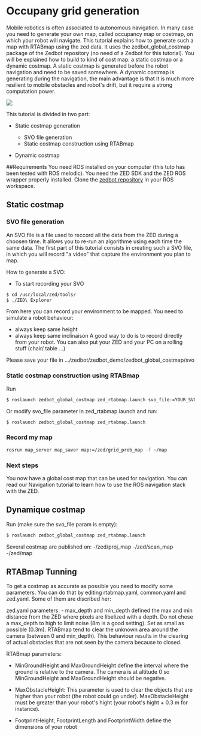 # Occupany grid generation

Mobile robotics is often associated to autonomous navigation. In many case you need to generate your own map, called occupancy map or costmap, on which your robot will navigate. This tutorial explains how to generate such a map with RTABmap using the zed data. It uses the zedbot_global_costmap package of the Zedbot repository (no need of a Zedbot for this tutorial).
 You will be explained how to build to kind of cost map: a static costmap or a dynamic costmap. A static costmap is generated before the robot navigation and need to be saved somewhere. A dynamic costmap is generating during the navigation, the main advantage is that it is much more resilient to mobile obstacles and robot's drift, but it require a strong computation power.  

![](../../readme_images/tutorial_static_costmap.png)

This tutorial is divided in two part:
- Static costmap generation
	- SVO file generation
	- Static costmap construction using RTABmap

- Dynamic costmap

##Requirements
You need ROS installed on your computer (this tuto has been tested with ROS melodic).
You need the ZED SDK and the ZED ROS wrapper properly installed.
Clone the [zedbot repository]() in your ROS workspace.


## Static costmap
### SVO file generation
An SVO file is a file used to reccord all the data from the ZED during a choosen time. It allows you to re-run an algorithme using each time the same data. 
The first part of this tutorial consists in creating such a SVO file, in which you will record "a video" that capture the environment you plan to map.

How to generate a SVO:
- To start recording your SVO

```bash
$ cd /usr/local/zed/tools/
$ ./ZED\ Explorer 
```

From here you can record your environment to be mapped. You need to simulate a robot behaviour:
- always keep same height
- always keep same inclinaison
A good way to do is to record directly from your robot. You can also put your ZED and your PC on a rolling stuff (chair/ table ...) 

Please save your file in .../zedbot/zedbot_demo/zedbot_global_costmap/svo

### Static costmap construction using RTABmap

Run 
```bash
$ roslaunch zedbot_global_costmap zed_rtabmap.launch svo_file:=YOUR_SVO_PATH/FILE_NAME.svo
```

Or modify svo_file parameter in zed_rtabmap.launch and run:
 ```bash
$ roslaunch zedbot_global_costmap zed_rtabmap.launch
```




### Record my map
```bash
rosrun map_server map_saver map:=/zed/grid_prob_map -f ~/map
```


### Next steps

You now have a global cost map that can be used for navigation. You can read our Navigation tutorial to learn how to use the ROS navigation stack with the ZED.


## Dynamique costmap

Run (make sure the svo_file param is empty):
```bash
$ roslaunch zedbot_global_costmap zed_rtabmap.launch
```

Several costmap are published on:
-/zed/proj_map
-/zed/scan_map
-/zed/map

## RTABmap Tunning
To get a costmap as accurate as possible you need to modify some parameters. You can do that by editing rtabmap.yaml, common.yaml and zed.yaml. Some of them are discribed her:

zed.yaml parameters:
	- max_depth and min_depth defined the max and min distance from the ZED where pixels are libelized with a depth. Do not chose a max_depth to high to limit noise (8m is a good setting). Set  as small as possible (0.3m). RTABmap tend to clear the unknown area around the camera (between 0 and min_depth). This behaviour results in the clearing of actual obstacles that are not seen by the camera because to closed.

RTABmap parameters:

- MinGroundHeight and MaxGroundHeight define the interval where the ground is relative to the camera. The camera is at altitude 0 so  MinGroundHeight and MaxGroundHeight should be negative.
    
- MaxObstacleHeight: This parameter is used to clear the objects that are higher than your robot (the robot could go under).  MaxObstacleHeight must be greater than your robot's hight (your robot's hight + 0.3 m for instance). 

- FootprintHeight, FootprintLength and FootprintWidth define the dimensions of your robot

